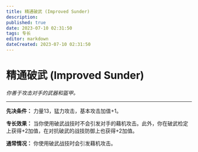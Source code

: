 ```yaml
---
title: 精通破武 (Improved Sunder)
description: 
published: true
date: 2023-07-10 02:31:50
tags: 专长
editor: markdown
dateCreated: 2023-07-10 02:31:50
---
```


# 精通破武 (Improved Sunder)

_你善于攻击对手的武器和盔甲。_

* * *

**先决条件：** 力量13，猛力攻击，基本攻击加值+1。

**专长效果：** 当你使用破武战技时不会引发对手的藉机攻击。此外，你在破武检定上获得+2加值，在对抗破武的战技防御上也获得+2加值。

**通常情况：** 你使用破武战技时会引发藉机攻击。

